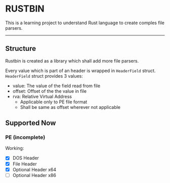 # RUSTBIN

This is a learning project to understand Rust language to create comples file parsers.

---

## Structure

Rustbin is created as a library which shall add more file parsers.

Every value which is part of an header is wrapped in `HeaderField` struct. `HeaderField` struct provides 3 values:

- value: The value of the field read from file
- offset: Offset of the the value in file
- rva: Relative Virtual Address
    - Applicable only to PE file format
    - Shall be same as offset wherever not applicable

## Supported Now

### PE (incomplete)

Working:

- [x] DOS Header
- [x] File Header
- [x] Optional Header x64
- [ ] Optional Header x86
